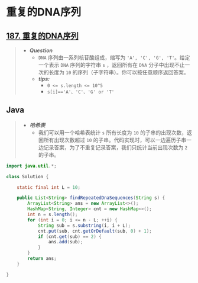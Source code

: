 # 重复的DNA序列

## [187. 重复的DNA序列](https://leetcode.cn/problems/repeated-dna-sequences/)

> - ***Question***
>   - `DNA` 序列由一系列核苷酸组成，缩写为 `'A', 'C', 'G', 'T'`。给定一个表示 `DNA` 序列的字符串 `s` ，返回所有在 `DNA` 分子中出现不止一次的长度为 `10` 的序列（子字符串）。你可以按任意顺序返回答案。
>   - ***tips:***
>     - `0 <= s.length <= 10^5`
>     - `s[i]=='A'、'C'、'G' or 'T'`

## Java

> - ***哈希表***
>   - 我们可以用一个哈希表统计 `s` 所有长度为 `10` 的子串的出现次数，返回所有出现次数超过 `10` 的子串。代码实现时，可以一边遍历子串一边记录答案，为了不重复记录答案，我们只统计当前出现次数为 `2` 的子串。

```java
import java.util.*;

class Solution {

    static final int L = 10;

    public List<String> findRepeatedDnaSequences(String s) {
        ArrayList<String> ans = new ArrayList<>();
        HashMap<String, Integer> cnt = new HashMap<>();
        int n = s.length();
        for (int i = 0; i <= n - L; ++i) {
            String sub = s.substring(i, i + L);
            cnt.put(sub, cnt.getOrDefault(sub, 0) + 1);
            if (cnt.get(sub) == 2) {
                ans.add(sub);
            }
        }
        return ans;
    }

}
```
